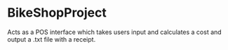 # BikeShopProject
Acts as a POS interface which takes users input and calculates a cost and output a .txt file with a receipt.

